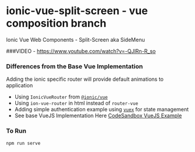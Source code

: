 # ionic-vue-split-screen - vue composition branch
Ionic Vue Web Components - Split-Screen aka SideMenu

###VIDEO - https://www.youtube.com/watch?v=-QJlRn-R_so


### Differences from the Base Vue Implementation
Adding the ionic specific router will provide default animations to application
- Using `IonicVueRouter` from [`@ionic/vue`](https://www.npmjs.com/package/@ionic/vue)
- Using `ion-vue-router` in html instead of `router-vue`
- Adding simple authentication example using [`vuex`](https://vuex.vuejs.org/) for state management
- See base VueJS Implementation Here [CodeSandbox VueJS Example](https://codesandbox.io/s/ionic-vue-web-components-split-screen-qmv57)


### To Run
 ```
 npm run serve
 ```
